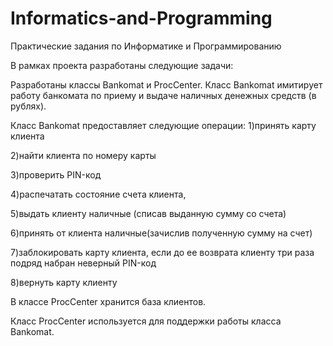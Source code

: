 # Informatics-and-Programming
Практические задания по Информатике и Программированию

В рамках проекта разработаны следующие задачи:

Разработаны классы Bankomat и ProcCenter.
Класс Bankomat имитирует работу банкомата по приему и выдаче наличных денежных средств (в рублях). 

Класс Bankomat предоставляет следующие операции: 
1)принять карту клиента
 
2)найти клиента по номеру карты 

3)проверить PIN-код 

4)распечатать состояние счета клиента, 

5)выдать клиенту наличные (списав выданную сумму со счета)

6)принять от клиента наличные(зачислив полученную сумму на счет) 

7)заблокировать карту клиента, если до ее возврата клиенту три раза подряд набран неверный PIN-код
 
8)вернуть карту клиенту

В классе ProcCenter хранится база клиентов.

Класс ProcCenter используется для поддержки работы класса Bankomat.
